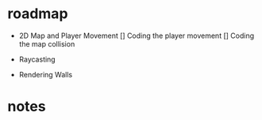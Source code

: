 # roadmap
- 2D Map and Player Movement
	[] Coding the player movement
	[] Coding the map collision
- Raycasting
	
- Rendering Walls

# notes
